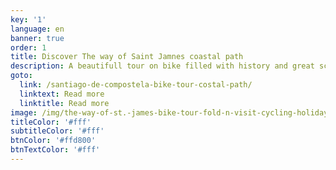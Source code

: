 ```yaml
---
key: '1'
language: en
banner: true
order: 1
title: Discover The way of Saint Jamnes coastal path
description: A beautifull tour on bike filled with history and great sceneries.
goto:
  link: /santiago-de-compostela-bike-tour-costal-path/
  linktext: Read more
  linktitle: Read more
image: /img/the-way-of-st.-james-bike-tour-fold-n-visit-cycling-holidays-3826.jpg
titleColor: '#fff'
subtitleColor: '#fff'
btnColor: '#ffd800'
btnTextColor: '#fff'
---
```



